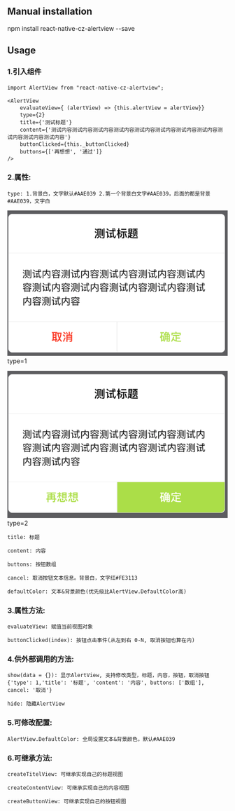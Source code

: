 
## Manual installation

npm install react-native-cz-alertview --save

	

## Usage
###  1.引入组件
```
import AlertView from "react-native-cz-alertview";
```

```
<AlertView
    evaluateView={ (alertView) => {this.alertView = alertView}}
    type={2}
    title={'测试标题'}
    content={'测试内容测试内容测试内容测试内容测试内容测试内容测试内容测试内容测试内容测试内容测试内容'}
    buttonClicked={this._buttonClicked}
    buttons={['再想想', '通过']}
/>
```
###  2.属性:
```
type: 1.背景白，文字默认#AAE039 2.第一个背景白文字#AAE039，后面的都是背景#AAE039，文字白
```
![type=1](https://github.com/chenzhe555/react-native-cz-alertview/blob/master/images/type1.png)
type=1

![type=2](https://github.com/chenzhe555/react-native-cz-alertview/blob/master/images/type2.png)
type=2
```
title: 标题
```
```
content: 内容
```
```
buttons: 按钮数组
```
```
cancel: 取消按钮文本信息。背景白，文字红#FE3113
```
```
defaultColor: 文本&背景颜色(优先级比AlertView.DefaultColor高)
```

###  3.属性方法:
```
evaluateView: 赋值当前视图对象
```
```
buttonClicked(index): 按钮点击事件(从左到右 0-N, 取消按钮也算在内)
```

###  4.供外部调用的方法:
```
show(data = {}): 显示AlertView, 支持修改类型，标题，内容，按钮，取消按钮 {'type': 1,'title': '标题', 'content': '内容', buttons: ['数组'], cancel: '取消'}
```
```
hide: 隐藏AlertView
```

###  5.可修改配置:
```
AlertView.DefaultColor: 全局设置文本&背景颜色，默认#AAE039
```


###  6.可继承方法:
```
createTitelView: 可继承实现自己的标题视图
```
```
createContentView: 可继承实现自己的内容视图
```
```
createButtonView: 可继承实现自己的按钮视图
```
